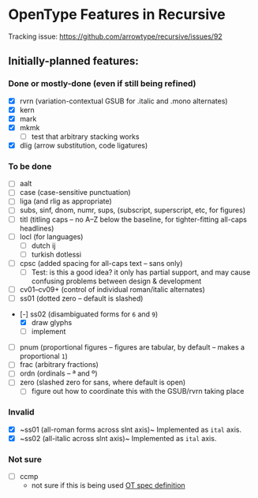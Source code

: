 # OpenType Features in Recursive

Tracking issue: https://github.com/arrowtype/recursive/issues/92

## Initially-planned features:

### Done or mostly-done (even if still being refined)
- [x] rvrn (variation-contextual GSUB for .italic and .mono alternates)
- [x] kern
- [x] mark
- [x] mkmk
  - [ ] test that arbitrary stacking works
- [x] dlig (arrow substitution, code ligatures)

### To be done
- [ ] aalt 
- [ ] case (case-sensitive punctuation)
- [ ] liga (and rlig as appropriate)
- [ ] subs, sinf, dnom, numr, sups, (subscript, superscript, etc, for figures)
- [ ] titl (titling caps – no A–Z below the baseline, for tighter-fitting all-caps headlines)
- [ ] locl (for languages)
  - [ ] dutch ij
  - [ ] turkish dotlessi
- [ ] cpsc (added spacing for all-caps text – sans only)
  - [ ] Test: is this a good idea? it only has partial support, and may cause confusing problems between design & development
- [ ] cv01–cv09+ (control of individual roman/italic alternates)
- [ ] ss01 (dotted zero – default is slashed)
- [-] ss02 (disambiguated forms for `6` and `9`)
  - [x] draw glyphs
  - [ ] implement
- [ ] pnum (proportional figures – figures are tabular, by default – makes a proportional `1`)
- [ ] frac (arbitrary fractions)
- [ ] ordn (ordinals – ª and º)
- [ ] zero (slashed zero for sans, where default is open)
  - [ ] figure out how to coordinate this with the GSUB/rvrn taking place

### Invalid
- [x] ~ss01 (all-roman forms across slnt axis)~ Implemented as `ital` axis.
- [x] ~ss02 (all-italic across slnt axis)~ Implemented as `ital` axis.

### Not sure
- [ ] ccmp
  - not sure if this is being used [OT spec definition](https://docs.microsoft.com/en-us/typography/opentype/spec/features_ae#ccmp)
